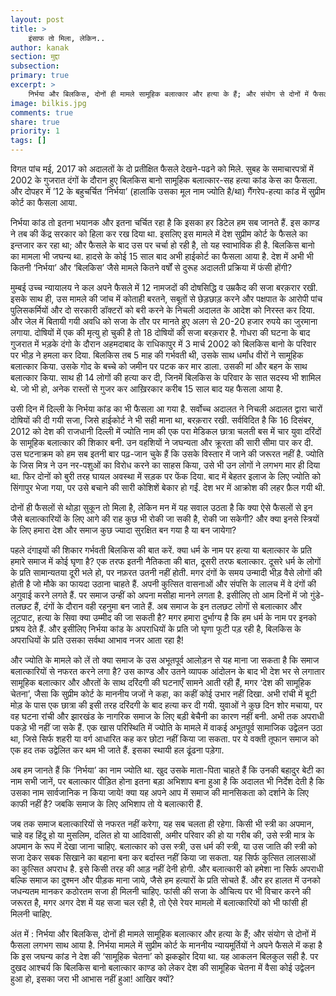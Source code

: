 ```yaml
---
layout: post
title: >
    इंसाफ तो मिला, लेकिन..
author: kanak
section: मुद्दा
subsection:
primary: true
excerpt: >
    निर्भया और बिलकिस, दोनों ही मामले सामूहिक बलात्कार और हत्या के हैं; और संयोग से दोनों में फैसला लगभग साथ आया है. निर्भया मामले ने देश की ‘सामूहिक चेतना’ को झकझोर दिया था. पर दुखद आश्चर्य कि बिलकिस बानो बलात्कार काण्ड को लेकर देश की सामूहिक चेतना में वैसा कोई उद्वेलन हुआ हो, इसका जरा भी आभास नहीं हुआ! आखिर क्यों?
image: bilkis.jpg
comments: true
share: true
priority: 1
tags: []
---
```


विगत पांच  मई, 2017 को अदालतों के दो प्रतीक्षित फैसले देखने-पढने को मिले. सुबह के समाचारपत्रों में 2002 के गुजरात दंगों के दौरान हुए बिलकिस बानो सामूहिक बलात्कार-सह हत्या कांड केस का फैसला. और दोपहर में ’12 के बहुचर्चित ‘निर्भया’ (हालांकि उसका मूल नाम ज्योति है/था) गैंगरेप-हत्या कांड में सुप्रीम कोर्ट का फैसला आया.

निर्भया कांड तो इतना भयानक और इतना चर्चित रहा है कि इसका हर डिटेल हम सब जानते हैं. इस काण्ड ने तब की केंद्र सरकार को हिला कर रख दिया था. इसलिए इस मामले में देश सुप्रीम कोर्ट के फैसले का इन्तजार कर रहा था; और फैसले के बाद उस पर चर्चा हो रही है, तो यह स्वाभाविक ही है. बिलकिस बानो का मामला भी जघन्य था. हादसे के कोई 15 साल बाद अभी हाईकोर्ट का फैसला आया है. देश में अभी भी कितनी ‘निर्भया’ और ‘बिलकिस’ जैसे मामले कितने वर्षों से दुरूह अदालती प्रक्रिया में फंसी होंगी?

मुम्बई उच्च न्यायालय ने कल अपने फैसले में 12 नामजदों की दोषसिद्धि व उम्रकैद की सजा बरक़रार रखी. इसके साथ ही, उस मामले की जांच में कोताही बरतने, सबूतों से छेड़छाड़ करने और पक्षपात के आरोपी पांच पुलिसकर्मियों और दो सरकारी डॉक्टरों को बरी करने के निचली अदालत के आदेश को निरस्त कर दिया. और जेल में बितायी गयी अवधि को सजा के तौर पर मानते हुए अलग से 20-20 हजार रुपये का जुरमाना लगाया. दोषियों में एक की मृत्यु हो चुकी है तो 18 दोषियों की सजा बरक़रार है. गोधरा की घटना के बाद गुजरात में भड़के दंगो के दौरान अहमदाबाद के राधिकापुर में 3 मार्च 2002 को बिलकिस बानो के परिवार पर भीड़ ने हमला कर दिया. बिलकिस तब 5 माह की गर्भवती थी, उसके साथ धर्मांध वीरों ने सामूहिक बलात्कार किया. उसके गोद के बच्चे को जमीन पर पटक कर मार डाला. उसकी मां और बहन के साथ बलात्कार किया. साथ ही 14 लोगों की हत्या कर दी, जिनमें बिलकिस के परिवार के सात सदस्य भी शामिल थे. जो भी हो, अनेक रास्तों से गुजर कर आख़िरकार करीब 15 साल बाद यह फैसला आया है.

उसी दिन में दिल्ली के निर्भया कांड का भी फैसला आ गया है. सर्वोच्च अदालत ने निचली अदालत द्वारा चारों दोषियों की दी गयी सजा, जिसे हाईकोर्ट ने भी सही माना था, बरक़रार रखी. सर्वविदित है कि 16 दिसंबर, 2012 को देश की राजधानी दिल्ली में ज्योति नाम की एक परा मेडिकल छात्रा चलती बस में चार युवा दरिंदों के सामूहिक बलात्कार की शिकार बनी. उन वहशियों ने जघन्यता और क्रूरता की सारी सीमा पार कर दी. उस घटनाक्रम को हम सब इतनी बार पढ़-जान चुके हैं कि उसके विस्तार में जाने की जरूरत नहीं है. ज्योति के जिस मित्र ने उन नर-पशुओं का विरोध करने का साहस किया, उसे भी उन लोगों ने लगभग मार ही दिया था. फिर दोनों को बुरी तरह घायल अवस्था में सड़क पर फेंक दिया. बाद में बेहतर इलाज के लिए ज्योति को सिंगापुर भेजा गया, पर उसे बचाने की सारी कोशिशें बेकार हो गईं. देश भर में आक्रोश की लहर फ़ैल गयी थी.

दोनों ही फैसलों से थोड़ा सुकून तो मिला है, लेकिन मन में यह सवाल उठता है कि क्या ऐसे फैसलों से इन जैसे बलात्कारियों के लिए आगे की राह कुछ भी रोकी जा सकी है, रोकी जा सकेगी? और क्या इनसे स्त्रियों के लिए हमारा देश और समाज कुछ ज्यादा सुरक्षित बन गया है या बन जायेगा?

पहले दंगाइयों की शिकार गर्भवती बिलकिस की बात करें. क्या धर्म के नाम पर हत्या या बलात्कार के प्रति हमारे समाज में कोई घृणा है? एक तरफ इतनी नैतिकता की बात,  दूसरी तरफ बलात्कार. दूसरे धर्म के लोगों के प्रति सामान्यतया दूरी भले हो, पर नफ़रत उतनी नहीं होती. मगर दंगों के समय उन्मादी भीड़ वैसे लोगों की होती है जो मौके का फायदा उठाना चाहते हैं. अपनी कुत्सित वासनाओं और संपत्ति के लालच में वे दंगों की अगुवाई करने लगते हैं. पर समाज उन्हीं को अपना मसीहा मानने लगता है. इसीलिए तो आम दिनों में जो गुंडे-तलछट हैं, दंगों के दौरान वही रहनुमा बन जाते हैं. अब समाज के इन तलछट लोगों से बलात्कार और लूटपाट, हत्या के सिवा क्या उम्मीद की जा सकती है? मगर हमारा दुर्भाग्य है कि हम धर्म के नाम पर इनको प्रश्रय देते हैं. और इसीलिए निर्भया कांड के अपराधियों के प्रति जो घृणा फूटी पड़ रही है, बिलकिस के अपराधियों के प्रति उसका सर्वथा आभाव नजर आता रहा है!

और ज्योति के मामले को लें तो क्या समाज के उस अभूतपूर्व आलोड़न से यह माना जा सकता है कि समाज बलात्कारियों से नफरत करने लगा है? उस काण्ड और उतने व्यापक आंदोलन के बाद भी देश भर से लगातार सामूहिक बलात्कार और औरतों के साथ दरिंदगी की घटनाएँ सामने आती रही हैं, मगर ‘देश की सामूहिक चेतना’, जैसा कि सुप्रीम कोर्ट के माननीय जजों ने कहा, का कहीं कोई उभार नहीं दिखा. अभी रांची में बूटी मोड़ के पास एक छात्रा की इसी तरह दरिंदगी के बाद हत्या कर दी गयी. युवाओं ने कुछ दिन शोर मचाया, पर वह घटना रांची और झारखंड के नागरिक समाज के लिए बड़ी बेचैनी का कारण नहीं बनी. अभी तक अपराधी पकड़े भी नहीं जा सके हैं. एक खास परिस्थिति में ज्योति के मामले में वाकई अभूतपूर्व सामाजिक उद्वेलन उठा था, जिसे सिर्फ शहरी या वर्ग आधारित कह कर छोटा नहीं किया जा सकता. पर ये वक्ती तूफान समाज को एक हद तक उद्वेलित कर थम भी जाते हैं. इसका स्थायी हल ढूंढना पड़ेगा.

अब हम जानते हैं कि ‘निर्भया’ का नाम ज्योति था. खुद उसके माता-पिता चाहते हैं कि उनकी बहादुर बेटी का नाम सभी जानें, पर बलात्कार पीड़ित होना इतना बड़ा अभिशाप बना हुआ है कि अदालत भी निर्देश देती है कि उसका नाम सार्वजानिक न किया जाये! क्या यह अपने आप में समाज की मानसिकता को दर्शाने के लिए काफी नहीं है? जबकि समाज के लिए अभिशाप तो ये बलात्कारी हैं.

जब तक समाज बलात्कारियों से नफरत नहीं करेगा, यह सब चलता ही रहेगा. किसी भी स्त्री का अपमान, चाहे वह हिंदू हो या मुसलिम, दलित हो या आदिवासी, अमीर परिवार की हो या गरीब की, उसे स्त्री मात्र के अपमान के रूप में देखा जाना चाहिए. बलात्कार को उस स्त्री, उस धर्म की स्त्री, या उस जाति की स्त्री को सजा देकर सबक सिखाने का बहाना बना कर बर्दास्त नहीं किया जा सकता. यह सिर्फ कुत्सित लालसाओं का कुत्सित अपराध है. इसे किसी तरह की आड़ नहीं देनी होगी. और बलात्कारी को हमेशा ना सिर्फ अपराधी बल्कि समाज का दुश्मन और पीड़क माना जाये, जैसे हम हत्यारों के प्रति सोचते हैं. और हर हालत में उनको जधन्यतम मानकर कठोरतम सजा ही मिलनी चाहिए. फांसी की सजा के औचित्य पर भी विचार करने की जरूरत है, मगर अगर देश में यह सजा चल रही है, तो ऐसे रेयर मामलो में बलात्कारियों को भी फांसी ही मिलनी चाहिए.

अंत में : निर्भया और बिलकिस, दोनों ही मामले सामूहिक बलात्कार और हत्या के हैं; और संयोग से दोनों में फैसला लगभग साथ आया है. निर्भया मामले में सुप्रीम कोर्ट के माननीय न्यायमूर्तियों ने अपने फैसले में कहा है कि इस जघन्य कांड ने देश की ‘सामूहिक चेतना’ को झकझोर दिया था. यह आकलन बिलकुल सही है. पर दुखद आश्चर्य कि बिलकिस बानो बलात्कार काण्ड को लेकर देश की सामूहिक चेतना में वैसा कोई उद्वेलन हुआ हो, इसका जरा भी आभास नहीं हुआ! आखिर क्यों?